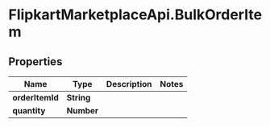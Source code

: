 # FlipkartMarketplaceApi.BulkOrderItem

## Properties
Name | Type | Description | Notes
------------ | ------------- | ------------- | -------------
**orderItemId** | **String** |  | 
**quantity** | **Number** |  | 

